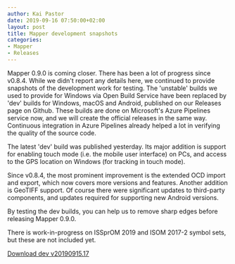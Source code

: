 ```yaml
---
author: Kai Pastor
date: 2019-09-16 07:50:00+02:00
layout: post
title: Mapper development snapshots
categories:
- Mapper
- Releases
---
```


Mapper 0.9.0 is coming closer. There has been a lot of progress since v0.8.4.
While we didn't report any details here, we continued to provide snapshots of
the development work for testing. The 'unstable' builds we used to provide for
Windows via Open Build Service have been replaced by 'dev' builds for Windows,
macOS and Android, published on our Releases page on Github. These builds are
done on Microsoft's Azure Pipelines service now, and we will create the official
releases in the same way. Continuous integration in Azure Pipelines already
helped a lot in verifying the quality of the source code.

The latest 'dev' build was published yesterday. Its major addition is support
for enabling touch mode (i.e. the mobile user interface) on PCs, and access to
the GPS location on Windows (for tracking in touch mode).

Since v0.8.4, the most prominent improvement is the extended OCD import and export,
which now covers more versions and features. Another addition is GeoTIFF support.
Of course there were significant updates to third-party components, and updates
required for supporting new Android versions.

By testing the dev builds, you can help us to remove sharp edges before releasing
Mapper 0.9.0. 

There is work-in-progress on ISSprOM 2019 and ISOM 2017-2 symbol sets, but these
are not included yet.

<a class="btn btn-primary" href="https://github.com/OpenOrienteering/mapper/releases/tag/dev-v20190915.17">Download dev v20190915.17</a>
